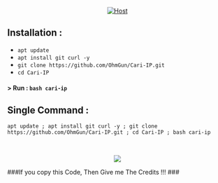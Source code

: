 <p align="center">
<a href="#"><img title="Host" src="https://user-images.githubusercontent.com/12862916/204968597-21b279f7-de69-4103-8ad3-1eb0219c92e1.png"></a>
</p>

## Installation :

* `apt update`
* `apt install git curl -y`
* `git clone https://github.com/OhmGun/Cari-IP.git`
* `cd Cari-IP`

#### > Run : `bash cari-ip`

## Single Command :
```
apt update ; apt install git curl -y ; git clone https://github.com/OhmGun/Cari-IP.git ; cd Cari-IP ; bash cari-ip
```
<br>
<p align="center">
<img src="https://user-images.githubusercontent.com/12862916/204970184-d2ad243c-a4b1-46ae-b170-1808ebc231b9.png"/>
  
  
  ###If you copy this Code, Then Give me The Credits !!! ###

